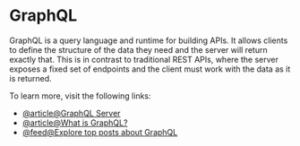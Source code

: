 # GraphQL

GraphQL is a query language and runtime for building APIs. It allows clients to define the structure of the data they need and the server will return exactly that. This is in contrast to traditional REST APIs, where the server exposes a fixed set of endpoints and the client must work with the data as it is returned.

To learn more, visit the following links:

- [@article@GraphQL Server](https://www.howtographql.com/basics/3-big-picture/)
- [@article@What is GraphQL?](https://www.redhat.com/en/topics/api/what-is-graphql)
- [@feed@Explore top posts about GraphQL](https://app.daily.dev/tags/graphql?ref=roadmapsh)
